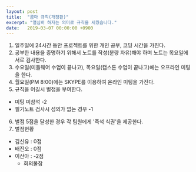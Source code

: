 ```yaml
---
layout: post
title:  "콤마 규칙(개정판)"
excerpt: "열심히 하자는 의미로 규칙을 세웠습니다."
date:   2019-03-07 00:00:00 +0900
---
```


1. 일주일에 24시간 동안 프로젝트를 위한 개인 공부, 코딩 시간을 가진다.
2. 공부한 내용을 증명하기 위해서 노트를 작성(분량 자유)해야 하며 노트는 목요일에 서로 검사한다.
3. 수요일(미들웨어 수업이 끝나고), 목요일(캡스톤 수업이 끝나고)에는 오프라인 미팅을 한다.
4. 월요일(PM 8:00)에는 SKYPE를 이용하여 온라인 미팅을 가진다.
5. 규칙을 어길시 벌점을 부여한다.
  - 미팅 미참석 -2
  - 필기노트 검사시 성의가 없는 경우 -1
6. 벌점 5점을 달성한 경우 각 팀원에게 '즉석 식권'을 제공한다.
7. 벌점현황
  - 김신유 : 0점
  - 배진오 : 0점
  - 이산아 : -2점
    - 회의불참
